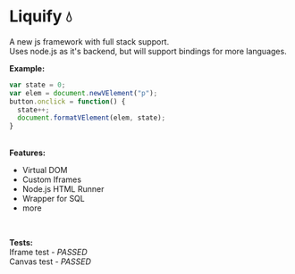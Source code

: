 #  Liquify 💧
A new js framework with full stack support.<br>
Uses node.js as it's backend, but will support
bindings for more languages.

<b>Example:</b>
<br>
```js
var state = 0;
var elem = document.newVElement("p");
button.onclick = function() {
  state++;
  document.formatVElement(elem, state);
}
```
<br>
<b>Features:</b>
<ul>
 <li>Virtual DOM</li>
 <li>Custom Iframes</li>
 <li>Node.js HTML Runner</li>
 <li>Wrapper for SQL</li>
 <li>more</li>
</ul>
</br>

<b>Tests:</b><br>
Iframe test - *PASSED*<br>
Canvas test - *PASSED*
